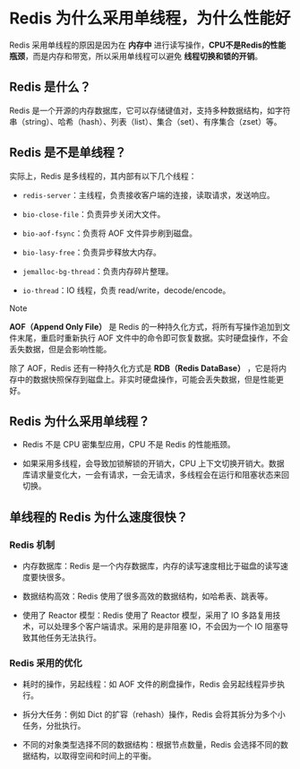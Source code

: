 # Redis 为什么采用单线程，为什么性能好

Redis 采用单线程的原因是因为在 **内存中** 进行读写操作，**CPU不是Redis的性能瓶颈**，而是内存和带宽，所以采用单线程可以避免 **线程切换和锁的开销**。

## Redis 是什么？

Redis 是一个开源的内存数据库，它可以存储键值对，支持多种数据结构，如字符串（string）、哈希（hash）、列表（list）、集合（set）、有序集合（zset）等。

## Redis 是不是单线程？

实际上，Redis 是多线程的，其内部有以下几个线程：

- `redis-server`：主线程，负责接收客户端的连接，读取请求，发送响应。

- `bio-close-file`：负责异步关闭大文件。

- `bio-aof-fsync`：负责将 AOF 文件异步刷到磁盘。

- `bio-lasy-free`：负责异步释放大内存。

- `jemalloc-bg-thread`：负责内存碎片整理。

- `io-thread`：IO 线程，负责 read/write，decode/encode。

> [!NOTE]
> 
> **AOF（Append Only File）** 是 Redis 的一种持久化方式，将所有写操作追加到文件末尾，重启时重新执行 AOF 文件中的命令即可恢复数据。实时硬盘操作，不会丢失数据，但是会影响性能。
> 
> 除了 AOF，Redis 还有一种持久化方式是 **RDB（Redis DataBase）** ，它是将内存中的数据快照保存到磁盘上。非实时硬盘操作，可能会丢失数据，但是性能更好。

## Redis 为什么采用单线程？

- Redis 不是 CPU 密集型应用，CPU 不是 Redis 的性能瓶颈。

- 如果采用多线程，会导致加锁解锁的开销大，CPU 上下文切换开销大。数据库请求量变化大，一会有请求，一会无请求，多线程会在运行和阻塞状态来回切换。

## 单线程的 Redis 为什么速度很快？

### Redis 机制

- 内存数据库：Redis 是一个内存数据库，内存的读写速度相比于磁盘的读写速度要快很多。

- 数据结构高效：Redis 使用了很多高效的数据结构，如哈希表、跳表等。

- 使用了 Reactor 模型：Redis 使用了 Reactor 模型，采用了 IO 多路复用技术，可以处理多个客户端请求。采用的是非阻塞 IO，不会因为一个 IO 阻塞导致其他任务无法执行。

### Redis 采用的优化

- 耗时的操作，另起线程：如 AOF 文件的刷盘操作，Redis 会另起线程异步执行。

- 拆分大任务：例如 Dict 的扩容（rehash）操作，Redis 会将其拆分为多个小任务，分批执行。

- 不同的对象类型选择不同的数据结构：根据节点数量，Redis 会选择不同的数据结构，以取得空间和时间上的平衡。